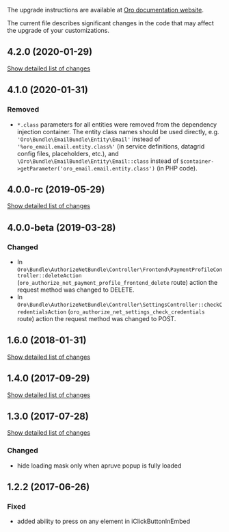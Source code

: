 The upgrade instructions are available at [Oro documentation website](https://doc.oroinc.com/master/backend/setup/upgrade-to-new-version/).

The current file describes significant changes in the code that may affect the upgrade of your customizations.

## 4.2.0 (2020-01-29)
[Show detailed list of changes](incompatibilities-4-2.md)

## 4.1.0 (2020-01-31)

### Removed
* `*.class` parameters for all entities were removed from the dependency injection container.
The entity class names should be used directly, e.g. `'Oro\Bundle\EmailBundle\Entity\Email'`
instead of `'%oro_email.email.entity.class%'` (in service definitions, datagrid config files, placeholders, etc.), and
`\Oro\Bundle\EmailBundle\Entity\Email::class` instead of `$container->getParameter('oro_email.email.entity.class')`
(in PHP code).

## 4.0.0-rc (2019-05-29)
[Show detailed list of changes](incompatibilities-4-0-rc.md)

## 4.0.0-beta (2019-03-28)
### Changed
* In `Oro\Bundle\AuthorizeNetBundle\Controller\Frontend\PaymentProfileController::deleteAction` 
 (`oro_authorize_net_payment_profile_frontend_delete` route)
 action the request method was changed to DELETE. 
* In `Oro\Bundle\AuthorizeNetBundle\Controller\SettingsController::checkCredentialsAction` 
 (`oro_authorize_net_settings_check_credentials` route)
 action the request method was changed to POST. 

## 1.6.0 (2018-01-31)
[Show detailed list of changes](incompatibilities-1-6.md)

## 1.4.0 (2017-09-29)
[Show detailed list of changes](incompatibilities-1-4.md)

## 1.3.0 (2017-07-28)
[Show detailed list of changes](incompatibilities-1-3.md)
### Changed
- hide loading mask only when apruve popup is fully loaded
## 1.2.2 (2017-06-26)
### Fixed
- added ability to press on any element in iClickButtonInEmbed
